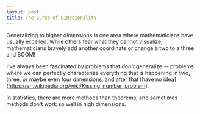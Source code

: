 ```yaml
---
layout: post
title: The Curse of Dimesionality
---
```


Generalizing to higher dimensions is one area where mathematicians have usually excelled.  While others fear what they cannot visualize, 
mathematicians bravely add another coordinate or change a two to a three and BOOM! 

I've always been fascinated by problems that *don't* generalize -- problems where we can perfectly characterize everything that is 
happening in two, three, or maybe even four dimensions, and after that [have no idea] (https://en.wikipedia.org/wiki/Kissing_number_problem).

In statistics, there are more methods than theorems, and sometimes methods don't work so well in high dimensions.  
